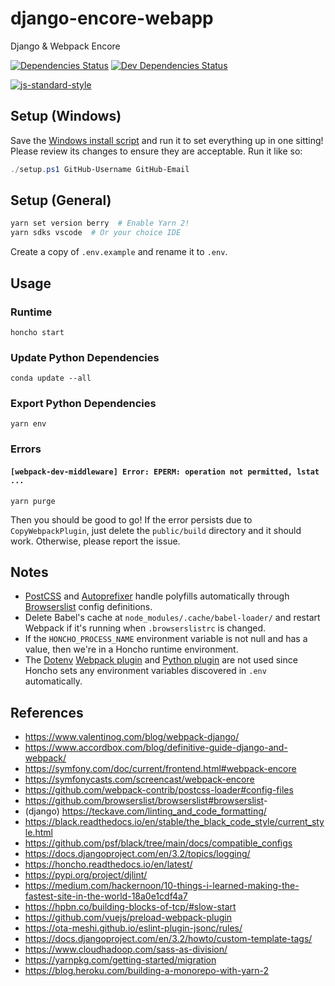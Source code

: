 # django-encore-webapp

Django & Webpack Encore

[![Dependencies Status](https://status.david-dm.org/gh/TropicalRaisel/django-encore-webapp.svg)](https://david-dm.org/TropicalRaisel/django-encore-webapp)
[![Dev Dependencies Status](https://status.david-dm.org/gh/TropicalRaisel/django-encore-webapp.svg?type=dev)](https://david-dm.org/TropicalRaisel/django-encore-webapp?type=dev)

[![js-standard-style](https://cdn.rawgit.com/standard/standard/master/badge.svg)](http://standardjs.com)

## Setup (Windows)

Save the [Windows install script](https://raw.githubusercontent.com/TropicalRaisel/django-encore-webapp/main/scripts/setup.ps1) and run it to set everything up in one sitting!
Please review its changes to ensure they are acceptable. Run it like so:
```powershell
./setup.ps1 GitHub-Username GitHub-Email
```

## Setup (General)
```bash
yarn set version berry  # Enable Yarn 2!
yarn sdks vscode  # Or your choice IDE
```
Create a copy of `.env.example` and rename it to `.env`.

## Usage

### Runtime
```
honcho start
```

### Update Python Dependencies
```
conda update --all
```

### Export Python Dependencies
```
yarn env
```

### Errors

#### `[webpack-dev-middleware] Error: EPERM: operation not permitted, lstat ...`
```
yarn purge
```
Then you should be good to go!
If the error persists due to `CopyWebpackPlugin`, just delete the `public/build` directory and it should work.
Otherwise, please report the issue.

## Notes

*   [PostCSS](https://github.com/postcss/postcss#postcss-) and [Autoprefixer](https://github.com/postcss/autoprefixer#autoprefixer-) handle polyfills automatically through [Browserslist](https://github.com/browserslist/browserslist#browserslist-) config definitions.
*   Delete Babel's cache at `node_modules/.cache/babel-loader/` and restart Webpack if it's running when `.browserslistrc` is changed.
*   If the `HONCHO_PROCESS_NAME` environment variable is not null and has a value, then we're in a Honcho runtime environment.
*   The [Dotenv](https://www.npmjs.com/package/dotenv) [Webpack plugin](https://github.com/mrsteele/dotenv-webpack) and [Python plugin](https://pypi.org/project/python-dotenv/) are not used since Honcho sets any environment variables discovered in `.env` automatically.

## References

*   <https://www.valentinog.com/blog/webpack-django/>
*   <https://www.accordbox.com/blog/definitive-guide-django-and-webpack/>
*   <https://symfony.com/doc/current/frontend.html#webpack-encore>
*   <https://symfonycasts.com/screencast/webpack-encore>
*   <https://github.com/webpack-contrib/postcss-loader#config-files>
*   <https://github.com/browserslist/browserslist#browserslist>-
*   (django) <https://teckave.com/linting_and_code_formatting/>
*   <https://black.readthedocs.io/en/stable/the_black_code_style/current_style.html>
*   <https://github.com/psf/black/tree/main/docs/compatible_configs>
*   <https://docs.djangoproject.com/en/3.2/topics/logging/>
*   <https://honcho.readthedocs.io/en/latest/>
*   <https://pypi.org/project/djlint/>
*   <https://medium.com/hackernoon/10-things-i-learned-making-the-fastest-site-in-the-world-18a0e1cdf4a7>
*   <https://hpbn.co/building-blocks-of-tcp/#slow-start>
*   <https://github.com/vuejs/preload-webpack-plugin>
*   <https://ota-meshi.github.io/eslint-plugin-jsonc/rules/>
*   <https://docs.djangoproject.com/en/3.2/howto/custom-template-tags/>
*   <https://www.cloudhadoop.com/sass-as-division/>
*   <https://yarnpkg.com/getting-started/migration>
*   <https://blog.heroku.com/building-a-monorepo-with-yarn-2>
